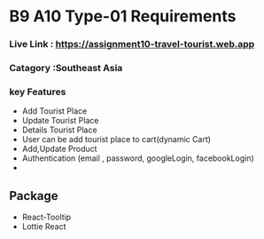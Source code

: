 
# B9 A10 Type-01 Requirements

### Live Link : https://assignment10-travel-tourist.web.app

### Catagory :Southeast Asia
### key Features


- Add Tourist Place 
- Update Tourist Place
- Details Tourist Place
- User can be add tourist place to cart(dynamic Cart)
- Add,Update Product
- Authentication (email , password, googleLogin, facebookLogin)
- 
## Package
- React-Tooltip
- Lottie React 
